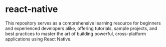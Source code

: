 # react-native
This repository serves as a comprehensive learning resource for beginners and experienced developers alike, offering tutorials, sample projects, and best practices to master the art of building powerful, cross-platform applications using React Native.
